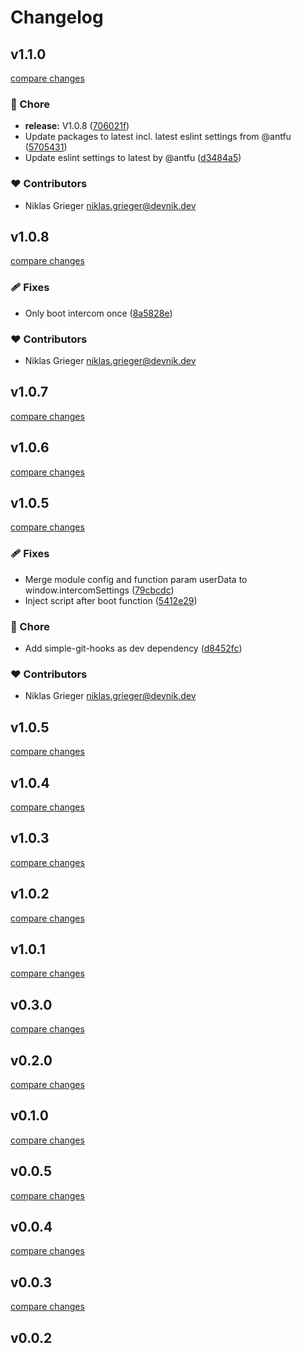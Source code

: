 # Changelog


## v1.1.0

[compare changes](https://github.com/devonik/nuxt-3-intercom/compare/v1.0.8...v1.1.0)

### 🏡 Chore

- **release:** V1.0.8 ([706021f](https://github.com/devonik/nuxt-3-intercom/commit/706021f))
- Update packages to latest incl. latest eslint settings from @antfu ([5705431](https://github.com/devonik/nuxt-3-intercom/commit/5705431))
- Update eslint settings to latest by @antfu ([d3484a5](https://github.com/devonik/nuxt-3-intercom/commit/d3484a5))

### ❤️ Contributors

- Niklas Grieger <niklas.grieger@devnik.dev>

## v1.0.8

[compare changes](https://github.com/devonik/nuxt-3-intercom/compare/v1.0.7...v1.0.8)

### 🩹 Fixes

- Only boot intercom once ([8a5828e](https://github.com/devonik/nuxt-3-intercom/commit/8a5828e))

### ❤️  Contributors

- Niklas Grieger <niklas.grieger@devnik.dev>

## v1.0.7

[compare changes](https://github.com/devonik/nuxt-3-intercom/compare/v1.0.6...v1.0.7)

## v1.0.6

[compare changes](https://github.com/devonik/nuxt-3-intercom/compare/v1.0.5...v1.0.6)

## v1.0.5

[compare changes](https://github.com/devonik/nuxt-3-intercom/compare/v1.0.2...v1.0.5)

### 🩹 Fixes

- Merge module config and function param userData to window.intercomSettings ([79cbcdc](https://github.com/devonik/nuxt-3-intercom/commit/79cbcdc))
- Inject script after boot function ([5412e29](https://github.com/devonik/nuxt-3-intercom/commit/5412e29))

### 🏡 Chore

- Add simple-git-hooks as dev dependency ([d8452fc](https://github.com/devonik/nuxt-3-intercom/commit/d8452fc))

### ❤️  Contributors

- Niklas Grieger <niklas.grieger@devnik.dev>

## v1.0.5

[compare changes](https://github.com/devonik/nuxt-3-intercom/compare/v1.0.2...v1.0.5)

## v1.0.4

[compare changes](https://github.com/devonik/nuxt-3-intercom/compare/v1.0.2...v1.0.4)

## v1.0.3

[compare changes](https://github.com/devonik/nuxt-3-intercom/compare/v1.0.2...v1.0.3)

## v1.0.2

[compare changes](https://github.com/devonik/nuxt-3-intercom/compare/v1.0.1...v1.0.2)

## v1.0.1

[compare changes](https://github.com/devonik/nuxt-3-intercom/compare/v0.3.0...v1.0.1)

## v0.3.0

[compare changes](https://github.com/devonik/nuxt-3-intercom/compare/v0.2.0...v0.3.0)

## v0.2.0

[compare changes](https://github.com/devonik/nuxt-3-intercom/compare/v0.1.0...v0.2.0)

## v0.1.0

[compare changes](https://github.com/devonik/nuxt-3-intercom/compare/v0.0.5...v0.1.0)

## v0.0.5

[compare changes](https://github.com/devonik/nuxt-3-intercom/compare/v0.0.4...v0.0.5)

## v0.0.4

[compare changes](https://github.com/devonik/nuxt-3-intercom/compare/v0.0.3...v0.0.4)

## v0.0.3

[compare changes](https://github.com/devonik/nuxt-3-intercom/compare/v0.0.2...v0.0.3)

## v0.0.2

